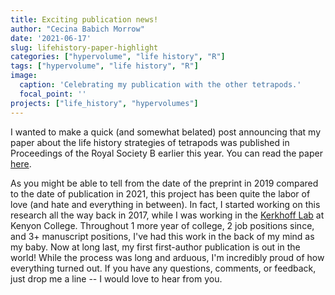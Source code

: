 ```yaml
---
title: Exciting publication news!
author: "Cecina Babich Morrow"
date: '2021-06-17'
slug: lifehistory-paper-highlight
categories: ["hypervolume", "life history", "R"]
tags: ["hypervolume", "life history", "R"]
image:
  caption: 'Celebrating my publication with the other tetrapods.'
  focal_point: ''
projects: ["life_history", "hypervolumes"]
---
```



I wanted to make a quick (and somewhat belated) post announcing that my paper about the life history strategies of tetrapods was published in Proceedings of the Royal Society B earlier this year. You can read the paper [here](https://royalsocietypublishing.org/doi/10.1098/rspb.2021.0200).

As you might be able to tell from the date of the preprint in 2019 compared to the date of publication in 2021, this project has been quite the labor of love (and hate and everything in between). In fact, I started working on this research all the way back in 2017, while I was working in the [Kerkhoff Lab](https://kerkhofflab.org/) at Kenyon College. Throughout 1 more year of college, 2 job positions since, and 3+ manuscript positions, I've had this work in the back of my mind as my baby. Now at long last, my first first-author publication is out in the world! While the process was long and arduous, I'm incredibly proud of how everything turned out. If you have any questions, comments, or feedback, just drop me a line -- I would love to hear from you.
